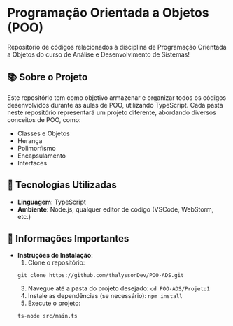 # Programação Orientada a Objetos (POO)

Repositório de códigos relacionados à disciplina de Programação Orientada a Objetos do curso de Análise e Desenvolvimento de Sistemas!

## 📚 Sobre o Projeto

Este repositório tem como objetivo armazenar e organizar todos os códigos desenvolvidos durante as aulas de POO, utilizando TypeScript. Cada pasta neste repositório representará um projeto diferente, abordando diversos conceitos de POO, como:

- Classes e Objetos
- Herança
- Polimorfismo
- Encapsulamento
- Interfaces

## 🚀 Tecnologias Utilizadas

- **Linguagem**: TypeScript
- **Ambiente**: Node.js, qualquer editor de código (VSCode, WebStorm, etc.)

## 📝 Informações Importantes

- **Instruções de Instalação**:
  1. Clone o repositório:
   ```textplain
  git clone https://github.com/thalyssonDev/POO-ADS.git
   ```
  3. Navegue até a pasta do projeto desejado: `cd POO-ADS/Projeto1`
  4. Instale as dependências (se necessário): `npm install`
  5. Execute o projeto:
  ```textplain
  ts-node src/main.ts
  ```
